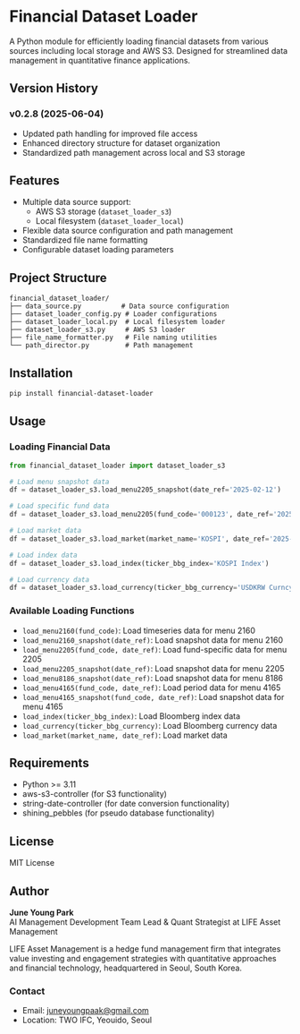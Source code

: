 # Financial Dataset Loader

A Python module for efficiently loading financial datasets from various sources including local storage and AWS S3. Designed for streamlined data management in quantitative finance applications.

## Version History

### v0.2.8 (2025-06-04)
- Updated path handling for improved file access
- Enhanced directory structure for dataset organization
- Standardized path management across local and S3 storage

## Features

- Multiple data source support:
  - AWS S3 storage (`dataset_loader_s3`)
  - Local filesystem (`dataset_loader_local`)
- Flexible data source configuration and path management
- Standardized file name formatting
- Configurable dataset loading parameters

## Project Structure

```
financial_dataset_loader/
├── data_source.py          # Data source configuration
├── dataset_loader_config.py # Loader configurations
├── dataset_loader_local.py  # Local filesystem loader
├── dataset_loader_s3.py     # AWS S3 loader
├── file_name_formatter.py   # File naming utilities
└── path_director.py         # Path management
```

## Installation

```bash
pip install financial-dataset-loader
```

## Usage

### Loading Financial Data

```python
from financial_dataset_loader import dataset_loader_s3

# Load menu snapshot data
df = dataset_loader_s3.load_menu2205_snapshot(date_ref='2025-02-12')

# Load specific fund data
df = dataset_loader_s3.load_menu2205(fund_code='000123', date_ref='2025-02-12')

# Load market data
df = dataset_loader_s3.load_market(market_name='KOSPI', date_ref='2025-02-12')

# Load index data
df = dataset_loader_s3.load_index(ticker_bbg_index='KOSPI Index')

# Load currency data
df = dataset_loader_s3.load_currency(ticker_bbg_currency='USDKRW Curncy')
```

### Available Loading Functions

- `load_menu2160(fund_code)`: Load timeseries data for menu 2160
- `load_menu2160_snapshot(date_ref)`: Load snapshot data for menu 2160
- `load_menu2205(fund_code, date_ref)`: Load fund-specific data for menu 2205
- `load_menu2205_snapshot(date_ref)`: Load snapshot data for menu 2205
- `load_menu8186_snapshot(date_ref)`: Load snapshot data for menu 8186
- `load_menu4165(fund_code, date_ref)`: Load period data for menu 4165
- `load_menu4165_snapshot(fund_code, date_ref)`: Load snapshot data for menu 4165
- `load_index(ticker_bbg_index)`: Load Bloomberg index data
- `load_currency(ticker_bbg_currency)`: Load Bloomberg currency data
- `load_market(market_name, date_ref)`: Load market data

## Requirements

- Python >= 3.11
- aws-s3-controller (for S3 functionality)
- string-date-controller (for date conversion functionality)
- shining_pebbles (for pseudo database functionality)

## License

MIT License

## Author

**June Young Park**  
AI Management Development Team Lead & Quant Strategist at LIFE Asset Management

LIFE Asset Management is a hedge fund management firm that integrates value investing and engagement strategies with quantitative approaches and financial technology, headquartered in Seoul, South Korea.

### Contact

- Email: juneyoungpaak@gmail.com
- Location: TWO IFC, Yeouido, Seoul
